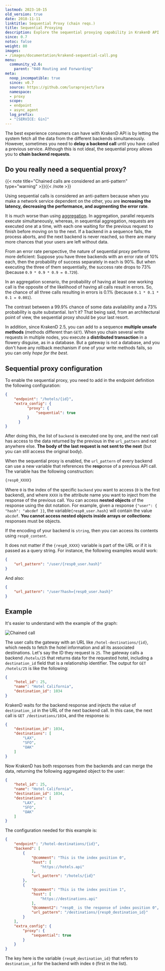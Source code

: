 ```yaml
---
lastmod: 2023-10-15
old_version: true
date: 2018-11-11
linktitle: Sequential Proxy (chain reqs.)
title: Sequential Proxying
description: Explore the sequential proxying capability in KrakenD API Gateway, allowing you to chain multiple requests and orchestrate complex API workflows
since: 0.7
notoc: false
weight: 80
images:
- /images/documentation/krakend-sequential-call.png
menu:
  community_v2.6:
    parent: "040 Routing and Forwarding"
meta:
  noop_incompatible: true
  since: v0.7
  source: https://github.com/luraproject/lura
  namespace:
  - proxy
  scope:
  - endpoint
  - async_agent
  log_prefix:
  - "[SERVICE: Gin]"
---
```

The best experience consumers can have with KrakenD API is by letting the system fetch all the data from the different backends simultaneously. However, sometimes you need to **delay a backend call** until you have called a previous service. Although this is not ideal, the sequential proxy allows you to **chain backend requests**.

## Do you really need a sequential proxy?
{{< note title="Chained calls are considered an anti-pattern" type="warning" >}}{{< /note >}}

Using sequential calls is considered an anti-pattern because when you make a network service dependent on the other, you are **increasing the latency, decreasing the performance, and augmenting the error rate**.

It is much worse than using [aggregation](/docs/v2.6/endpoints/response-manipulation/#aggregation-and-merging). In aggregation, parallel requests execute simultaneously, whereas, in sequential aggregation, requests are executed one at a time, with each one waiting for the previous request to finish before moving on to the next. If a backend in a sequence fails, the process aborts, and the next backend is never reached, so there are many more chances that your users are left without data.

From an error rate perspective, the nature of sequential proxy performs more deficient: Suppose you have three backends with an error rate of 10% each, then the probability of success separately in each is 90%. But when executing the three of them sequentially, the success rate drops to 73% (because `0.9 * 0.9 * 0.9 = 0.729`).

In an aggregation scenario, the probability of having at least one working call is the opposite of the likelihood of having all calls result in errors. So, the chance of all three calls resulting in errors is 0.1% (because `0.1 * 0.1 * 0.1 = 0.001`).

The contrast between a 99.9% chance of some data availability and a 73% probability is quite substantial. Isn't it? That being said, from an architectural point of view, the sequential proxy should be your last resort.

In addition, since KrakenD 2.5, you can add to a sequence **multiple unsafe methods** (methods different than `GET`). When you chain several write requests in multiple nodes, you execute a **distributed transaction** in a flowery disguise, as in a database. But a gateway is not a database, and you don't have any rollback mechanism if one of your write methods fails, so you can only *hope for the best*.

## Sequential proxy configuration
To enable the sequential proxy, you need to add in the endpoint definition the following configuration:

```json
{
    "endpoint": "/hotels/{id}",
    "extra_config": {
          "proxy": {
              "sequential": true
          }
      }
}
```

After doing this, the list of `backend` is executed one by one, and the next call has access to the data returned by the previous in the `url_pattern` and not anywhere else. **The body of the last request is not sent to the next** (but you can still access the original body).

When the sequential proxy is enabled, the `url_pattern` of every backend can use a new variable that references the **resp**onse of a previous API call. The variable has the following construction:

```js
{resp0_XXXX}
```

Where `0` is the index of the specific `backend` you want to access (`0` is the first backend), and where `XXXX` is the attribute name you want to inject from the response of the previous call. You can access **nested objects** of the response using the dot notation. For example, given a response `{"user": { "hash": "abcdef }}`, the variable`{resp0_user.hash}` will contain the value `abcdef`. **You cannot access nested objects inside arrays or collections**: responses must be objects.

If the encoding of your backend is `string`, then you can access its contents using `resp0_content`.

It does not matter if the `{resp0_XXXX}` variable is part of the URL or if it is passed as a query string. For instance, the following examples would work:

```json
{
    "url_pattern": "/user/{resp0_user.hash}"
}
```

And also:

```json
{
    "url_pattern": "/user?hash={resp0_user.hash}"
}
```

## Example
It's easier to understand with the example of the graph:

![Chained call](/images/documentation/krakend-sequential-call.png)

The user calls the gateway with an URL like `/hotel-destinations/{id}`, which needs to fetch the hotel information and all its associated destinations. Let's say the ID they request is `25`. The gateway calls a backend `/hotels/25` that returns data for the requested hotel, including a `destination_id` field that is a relationship identifier. The output for `GET /hotels/25` is like the following:

```json
{
    "hotel_id": 25,
    "name": "Hotel California",
    "destination_id": 1034
}
```

KrakenD waits for the backend response and injects the value of `destination_id` in the URL of the next backend call. In this case, the next call is `GET /destinations/1034`, and the response is:

```json
{
    "destination_id": 1034,
    "destinations": [
        "LAX",
        "SFO",
        "OAK"
    ]
}
```

Now KrakenD has both responses from the backends and can merge the data, returning the following aggregated object to the user:

```json
{
    "hotel_id": 25,
    "name": "Hotel California",
    "destination_id": 1034,
    "destinations": [
        "LAX",
        "SFO",
        "OAK"
    ]
}
```

The configuration needed for this example is:

```json
{
    "endpoint": "/hotel-destinations/{id}",
    "backend": [
        {
            "@comment": "This is the index position 0",
            "host": [
                "https://hotels.api"
            ],
            "url_pattern": "/hotels/{id}"
        },
        {
            "@comment": "This is the index position 1",
            "host": [
                "https://destinations.api"
            ],
            "@comment2": "resp0_ is the response of index position 0",
            "url_pattern": "/destinations/{resp0_destination_id}"
        }
    ],
    "extra_config": {
        "proxy": {
            "sequential": true
        }
    }
}
```

The key here is the variable `{resp0_destination_id}` that refers to `destination_id` for the backend with index `0` (first in the list).
